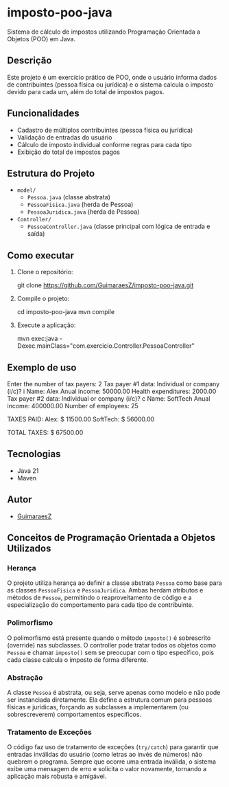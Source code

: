 # imposto-poo-java

Sistema de cálculo de impostos utilizando Programação Orientada a Objetos (POO) em Java.

## Descrição
Este projeto é um exercício prático de POO, onde o usuário informa dados de contribuintes (pessoa física ou jurídica) e o sistema calcula o imposto devido para cada um, além do total de impostos pagos.

## Funcionalidades
- Cadastro de múltiplos contribuintes (pessoa física ou jurídica)
- Validação de entradas do usuário
- Cálculo de imposto individual conforme regras para cada tipo
- Exibição do total de impostos pagos

## Estrutura do Projeto
- `model/`  
  - `Pessoa.java` (classe abstrata)
  - `PessoaFisica.java` (herda de Pessoa)
  - `PessoaJuridica.java` (herda de Pessoa)
- `Controller/`
  - `PessoaController.java` (classe principal com lógica de entrada e saída)

## Como executar
1. Clone o repositório:

   git clone https://github.com/GuimaraesZ/imposto-poo-java.git
 
2. Compile o projeto:

   cd imposto-poo-java
   mvn compile
   
3. Execute a aplicação:

   mvn exec:java -Dexec.mainClass="com.exercicio.Controller.PessoaController"
   

## Exemplo de uso

Enter the number of tax payers: 2
Tax payer #1 data:
Individual or company (i/c)? i
Name: Alex
Anual income: 50000.00
Health expenditures: 2000.00
Tax payer #2 data:
Individual or company (i/c)? c
Name: SoftTech
Anual income: 400000.00
Number of employees: 25

TAXES PAID:
Alex: $ 11500.00
SoftTech: $ 56000.00

TOTAL TAXES: $ 67500.00


## Tecnologias
- Java 21
- Maven

## Autor
- [GuimaraesZ](https://github.com/GuimaraesZ)

## Conceitos de Programação Orientada a Objetos Utilizados

### Herança
O projeto utiliza herança ao definir a classe abstrata `Pessoa` como base para as classes `PessoaFisica` e `PessoaJuridica`. Ambas herdam atributos e métodos de `Pessoa`, permitindo o reaproveitamento de código e a especialização do comportamento para cada tipo de contribuinte.

### Polimorfismo
O polimorfismo está presente quando o método `imposto()` é sobrescrito (override) nas subclasses. O controller pode tratar todos os objetos como `Pessoa` e chamar `imposto()` sem se preocupar com o tipo específico, pois cada classe calcula o imposto de forma diferente.

### Abstração
A classe `Pessoa` é abstrata, ou seja, serve apenas como modelo e não pode ser instanciada diretamente. Ela define a estrutura comum para pessoas físicas e jurídicas, forçando as subclasses a implementarem (ou sobrescreverem) comportamentos específicos.

### Tratamento de Exceções
O código faz uso de tratamento de exceções (`try/catch`) para garantir que entradas inválidas do usuário (como letras ao invés de números) não quebrem o programa. Sempre que ocorre uma entrada inválida, o sistema exibe uma mensagem de erro e solicita o valor novamente, tornando a aplicação mais robusta e amigável.
